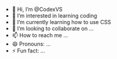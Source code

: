 - 👋 Hi, I’m @CodexVS
- 👀 I’m interested in learning coding
- 🌱 I’m currently learning how to use CSS
- 💞️ I’m looking to collaborate on ...
- 📫 How to reach me ...
- 😄 Pronouns: ...
- ⚡ Fun fact: ...

<!---
CodexVS/CodexVS is a ✨ special ✨ repository because its `README.md` (this file) appears on your GitHub profile.
You can click the Preview link to take a look at your changes.
--->
